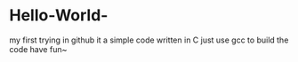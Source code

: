 # Hello-World-
my first trying in github
it a simple code written in C
just use gcc to build the code
have fun~
